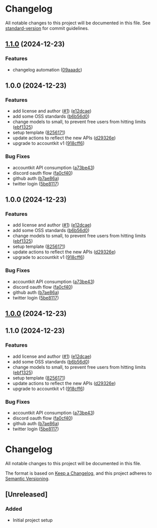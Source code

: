 # Changelog

All notable changes to this project will be documented in this file. See [standard-version](https://github.com/conventional-changelog/standard-version) for commit guidelines.

## [1.1.0](https://github.com/abridged/AI-Agent-Starter-Kit/compare/v1.0.0...v1.1.0) (2024-12-23)


### Features

* changelog automation ([09aaadc](https://github.com/abridged/AI-Agent-Starter-Kit/commit/09aaadc282134358ba71e977af80c5560bb6ae89))

## 1.0.0 (2024-12-23)


### Features

* add license and author ([#1](https://github.com/abridged/AI-Agent-Starter-Kit/issues/1)) ([e12dcae](https://github.com/abridged/AI-Agent-Starter-Kit/commit/e12dcaea24d71e6e13a810f62c58f986678d5a85))
* add some OSS standards ([b6b56d0](https://github.com/abridged/AI-Agent-Starter-Kit/commit/b6b56d0f302e201fb836251b49dfe90da060c32f))
* change models to small, to prevent free users from hitting limits ([ebf1325](https://github.com/abridged/AI-Agent-Starter-Kit/commit/ebf13250eba4fa9918c1c7156b8253bb93455f14))
* setup template ([8256171](https://github.com/abridged/AI-Agent-Starter-Kit/commit/82561712cf9062413f49920b963e4fa7b48f65a7))
* update actions to reflect the new APIs ([d29326e](https://github.com/abridged/AI-Agent-Starter-Kit/commit/d29326e0b1b9fc4abbd5c5e20e6038103f0f195a))
* upgrade to accountkit v1 ([918cff6](https://github.com/abridged/AI-Agent-Starter-Kit/commit/918cff6e59455d2cdc97c973e91f59a7dd6864e5))


### Bug Fixes

* accountkit API consumption ([a73be43](https://github.com/abridged/AI-Agent-Starter-Kit/commit/a73be438b5e8dfdfc3cb87566ded15f353e6f01b))
* discord oauth flow ([fa0cf40](https://github.com/abridged/AI-Agent-Starter-Kit/commit/fa0cf4016a0c03fdf36abbb29246a4795ecd3724))
* github auth ([b7ae86a](https://github.com/abridged/AI-Agent-Starter-Kit/commit/b7ae86a24b78909fa4d45ee7035109815c0c40f2))
* twitter login ([5be8117](https://github.com/abridged/AI-Agent-Starter-Kit/commit/5be8117f589df898727bed4873acd1ab6f8e6bcd))

## 1.0.0 (2024-12-23)


### Features

* add license and author ([#1](https://github.com/abridged/AI-Agent-Starter-Kit/issues/1)) ([e12dcae](https://github.com/abridged/AI-Agent-Starter-Kit/commit/e12dcaea24d71e6e13a810f62c58f986678d5a85))
* add some OSS standards ([b6b56d0](https://github.com/abridged/AI-Agent-Starter-Kit/commit/b6b56d0f302e201fb836251b49dfe90da060c32f))
* change models to small, to prevent free users from hitting limits ([ebf1325](https://github.com/abridged/AI-Agent-Starter-Kit/commit/ebf13250eba4fa9918c1c7156b8253bb93455f14))
* setup template ([8256171](https://github.com/abridged/AI-Agent-Starter-Kit/commit/82561712cf9062413f49920b963e4fa7b48f65a7))
* update actions to reflect the new APIs ([d29326e](https://github.com/abridged/AI-Agent-Starter-Kit/commit/d29326e0b1b9fc4abbd5c5e20e6038103f0f195a))
* upgrade to accountkit v1 ([918cff6](https://github.com/abridged/AI-Agent-Starter-Kit/commit/918cff6e59455d2cdc97c973e91f59a7dd6864e5))


### Bug Fixes

* accountkit API consumption ([a73be43](https://github.com/abridged/AI-Agent-Starter-Kit/commit/a73be438b5e8dfdfc3cb87566ded15f353e6f01b))
* discord oauth flow ([fa0cf40](https://github.com/abridged/AI-Agent-Starter-Kit/commit/fa0cf4016a0c03fdf36abbb29246a4795ecd3724))
* github auth ([b7ae86a](https://github.com/abridged/AI-Agent-Starter-Kit/commit/b7ae86a24b78909fa4d45ee7035109815c0c40f2))
* twitter login ([5be8117](https://github.com/abridged/AI-Agent-Starter-Kit/commit/5be8117f589df898727bed4873acd1ab6f8e6bcd))

## [1.0.0](https://github.com/abridged/AI-Agent-Starter-Kit/compare/v1.1.0...v1.0.0) (2024-12-23)

## 1.1.0 (2024-12-23)


### Features

* add license and author ([#1](https://github.com/abridged/AI-Agent-Starter-Kit/issues/1)) ([e12dcae](https://github.com/abridged/AI-Agent-Starter-Kit/commit/e12dcaea24d71e6e13a810f62c58f986678d5a85))
* add some OSS standards ([b6b56d0](https://github.com/abridged/AI-Agent-Starter-Kit/commit/b6b56d0f302e201fb836251b49dfe90da060c32f))
* change models to small, to prevent free users from hitting limits ([ebf1325](https://github.com/abridged/AI-Agent-Starter-Kit/commit/ebf13250eba4fa9918c1c7156b8253bb93455f14))
* setup template ([8256171](https://github.com/abridged/AI-Agent-Starter-Kit/commit/82561712cf9062413f49920b963e4fa7b48f65a7))
* update actions to reflect the new APIs ([d29326e](https://github.com/abridged/AI-Agent-Starter-Kit/commit/d29326e0b1b9fc4abbd5c5e20e6038103f0f195a))
* upgrade to accountkit v1 ([918cff6](https://github.com/abridged/AI-Agent-Starter-Kit/commit/918cff6e59455d2cdc97c973e91f59a7dd6864e5))


### Bug Fixes

* accountkit API consumption ([a73be43](https://github.com/abridged/AI-Agent-Starter-Kit/commit/a73be438b5e8dfdfc3cb87566ded15f353e6f01b))
* discord oauth flow ([fa0cf40](https://github.com/abridged/AI-Agent-Starter-Kit/commit/fa0cf4016a0c03fdf36abbb29246a4795ecd3724))
* github auth ([b7ae86a](https://github.com/abridged/AI-Agent-Starter-Kit/commit/b7ae86a24b78909fa4d45ee7035109815c0c40f2))
* twitter login ([5be8117](https://github.com/abridged/AI-Agent-Starter-Kit/commit/5be8117f589df898727bed4873acd1ab6f8e6bcd))

# Changelog

All notable changes to this project will be documented in this file.

The format is based on [Keep a Changelog](https://keepachangelog.com/en/1.0.0/),
and this project adheres to [Semantic Versioning](https://semver.org/spec/v2.0.0.html).

## [Unreleased]

### Added

- Initial project setup
